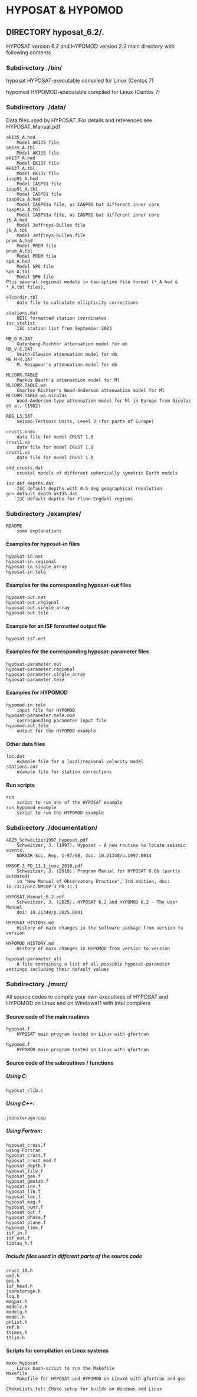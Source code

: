 # HYPOSAT & HYPOMOD 

## DIRECTORY hyposat_6.2/. 

HYPOSAT version 6.2 and HYPOMOD version 2.2 main directory with following contents


### Subdirectory ./bin/

hyposat 
	HYPOSAT-executable compiled for Linux (Centos 7)

hypomod 
	HYPOMOD-executable compiled for Linux (Centos 7)


### Subdirectory ./data/ 
 
Data files used by HYPOSAT. For details and references see HYPOSAT_Manual.pdf

	ak135_A.hed 
		Model AK135 file
	ak135_A.tbl 
		Model AK135 file
	ek137_A.hed 
		Model EK137 file
	ek137_A.tbl 
		Model EK137 file
	iasp91_A.hed 
		Model IASP91 file
	iasp91_A.tbl 
		Model IASP91 file
	iasp91a_A.hed 
		Model IASP91a file, as IASP91 but different inner core
	iasp91a_A.tbl 
		Model IASP91a file, as IASP91 but different inner core
	jb_A.hed 
		Model Jeffreys-Bullen file
	jb_A.tbl 
		Model Jeffreys-Bullen file
	prem_A.hed 
		Model PREM file
	prem_A.tbl 
		Model PREM file
	sp6_A.hed 
		Model SP6 file
	sp6_A.tbl 
		Model SP6 file
	Plus several regional models in tau-spline file format (*_A.hed & *_A.tbl files).

	elcordir.tbl 
		data file to calculate ellipticity corrections

	stations.dat 
		NEIC formatted station coordinates 
	isc_stalist 
		ISC station list from September 2023

	MB_G-R.DAT 
		Gutenberg-Richter attenuation model for mb
	MB_V-C.DAT 
		Veith-Clawson attenuation model for mb
	MB_M-R.DAT 
		M. Rezapour's attenuation model for mb

	MLCORR.TABLE 
		Markus Baath's attenuation model for Ml 
	MLCORR.TABLE.wa 
		Charles Richter's Wood-Anderson attenuation model for Ml
	MLCORR.TABLE.wa.nicolas 
		Wood-Anderson-type attenuation model for Ml in Europe from Nicolas et al. (1982)

	REG_L3.DAT 
		Seismo-Tectonic Units, Level 3 (for parts of Europe)

	crust1.bnds 
		data file for model CRUST 1.0
	crust1.vp 
		data file for model CRUST 1.0
	crust1.vs 
		data file for model CRUST 1.0

	std_crusts.dat 
		crustal models of different spherically symetric Earth models

	isc_def_depths.dat 
		ISC default depths with 0.5 deg geographical resolution
	grn_default_depth.ak135.dat 
		ISC default depths for Flinn-Engdahl regions

### Subdirectory ./examples/

	README 
		some explanations

#### Examples for hyposat-in files

	hyposat-in.net 
	hyposat-in.regional 
	hyposat-in.single_array 
	hyposat-in.tele 


#### Examples for the corresponding hyposat-out files

	hyposat-out.net 
	hyposat-out.regional 
	hyposat-out.single_array 
	hyposat-out.tele 


#### Example for an ISF formatted output file

	hyposat-isf.net 

#### Examples for the corresponding hyposat-parameter files

	hyposat-parameter.net 
	hyposat-parameter.regional 
	hyposat-parameter.single_array 
	hyposat-parameter.tele 


#### Examples for HYPOMOD

	hypomod-in.tele 
		input file for HYPOMOD
	hyposat-parameter.tele.mod 
		corresponding parameter input file
	hypomod-out.tele 
		output for the HYPOMOD example

#### Other data files

	loc.dat 
		example file for a local/regional velocity model
	stations.cor 
		example file for station corrections


#### Run scripts

	run 
		script to run one of the HYPOSAT example
	run_hypomod_example 
		script to run the HYPOMOD example

### Subdirectory ./documentation/

	4823_Schweitzer1997_hyposat.pdf 
		Schweitzer, J. (1997). Hyposat - A new routine to locate seismic events. 
		NORSAR Sci. Rep. 1-97/98, doi: 10.21348/p.1997.0014 

	NMSOP-3_PD_11.1_june_2018.pdf 
		Schweitzer, J. (2018). Program Manual for HYPOSAT 6.0b (partly outdated) 
		in "New Manual of Observatory Practice", 3rd edition, doi: 10.2312/GFZ.NMSOP-3_PD_11.1

	HYPOSAT_Manual_6.2.pdf 
		Schweitzer, J. (2025). HYPOSAT 6.2 and HYPOMOD 6.2 - The User Manual
		doi: 10.21348/p.2025.0001

	HYPOSAT_HISTORY.md 
		History of main changes in the software package from version to version

	HYPOMOD_HISTORY.md 
		History of main changes in HYPOMOD from version to version

	hyposat-parameter_all 
		A file containing a list of all possible hyposat-parameter settings including their default values 

### Subdirectory ./msrc/ 
 
All source codes to compile your own executives of HYPOSAT and HYPOMOD on Linux and on Windows11 with Intel compilers

#### Source code of the main routines

	hyposat.f 
		HYPOSAT main program tested on Linux with gfortran
 
	hypomod.f 
		HYPOMOD main program tested on Linux with gfortran
 
#### Source code of the subroutines / functions

##### Using C:

	hyposat_clib.c 

##### Using C++:

	jsonstorage.cpp 

##### Using Fortran:

	hyposat_cross.f 
	using Fortran
	hyposat_crust.f
	hyposat_crust_mod.f
	hyposat_depth.f
	hyposat_file.f
	hyposat_geo.f
	hyposat_geotab.f
	hyposat_inv.f
	hyposat_lib.f
	hyposat_loc.f
	hyposat_mag.f
	hyposat_numr.f
	hyposat_out.f
	hyposat_phase.f
	hyposat_plane.f
	hyposat_time.f
	isf_in.f
	isf_out.f
	libtau_h.f

##### Include files used in different parts of the source code

	crust_10.h
	gm2.h
	gmi.h
	isf_head.h
	jsonstorage.h
	lsq.h
	magpar.h
	modelc.h
	modelg.h
	model.h
	phlist.h
	ref.h
	ttimes.h
	ttlim.h

#### Scripts for compilation on Linux systems

	make_hyposat 
		Linux bash-script to run the Makefile
	Makefile 
		Makefile for HYPOSAT and HYPOMOD on LinuxA with gfortran and gcc

	CMakeLists.txt: CMake setup for builds on Windows and Linux


